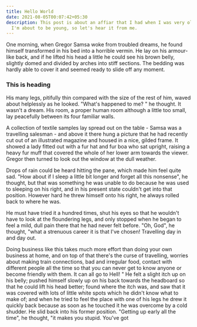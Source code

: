 ```yaml
---
title: Hello World
date: 2021-08-05T00:07:42+05:30
description: This post is about an affiar that I had when I was very old, now
  I'm about to be young, so let's hear it from me.
---
```

One morning, when Gregor Samsa woke from troubled dreams, he found himself transformed in his bed into a horrible vermin. He lay on his armour-like back, and if he lifted his head a little he could see his brown belly, slightly domed and divided by arches into stiff sections. The bedding was hardly able to cover it and seemed ready to slide off any moment.
### This is heading 
His many legs, pitifully thin compared with the size of the rest of him, waved about helplessly as he looked. "What's happened to me? " he thought. It wasn't a dream. His room, a proper human room although a little too small, lay peacefully between its four familiar walls.

A collection of textile samples lay spread out on the table - Samsa was a travelling salesman - and above it there hung a picture that he had recently cut out of an illustrated magazine and housed in a nice, gilded frame. It showed a lady fitted out with a fur hat and fur boa who sat upright, raising a heavy fur muff that covered the whole of her lower arm towards the viewer. Gregor then turned to look out the window at the dull weather.

Drops of rain could be heard hitting the pane, which made him feel quite sad. "How about if I sleep a little bit longer and forget all this nonsense", he thought, but that was something he was unable to do because he was used to sleeping on his right, and in his present state couldn't get into that position. However hard he threw himself onto his right, he always rolled back to where he was.

He must have tried it a hundred times, shut his eyes so that he wouldn't have to look at the floundering legs, and only stopped when he began to feel a mild, dull pain there that he had never felt before. "Oh, God", he thought, "what a strenuous career it is that I've chosen! Travelling day in and day out.

Doing business like this takes much more effort than doing your own business at home, and on top of that there's the curse of travelling, worries about making train connections, bad and irregular food, contact with different people all the time so that you can never get to know anyone or become friendly with them. It can all go to Hell! " He felt a slight itch up on his belly; pushed himself slowly up on his back towards the headboard so that he could lift his head better; found where the itch was, and saw that it was covered with lots of little white spots which he didn't know what to make of; and when he tried to feel the place with one of his legs he drew it quickly back because as soon as he touched it he was overcome by a cold shudder. He slid back into his former position. "Getting up early all the time", he thought, "it makes you stupid. You've got